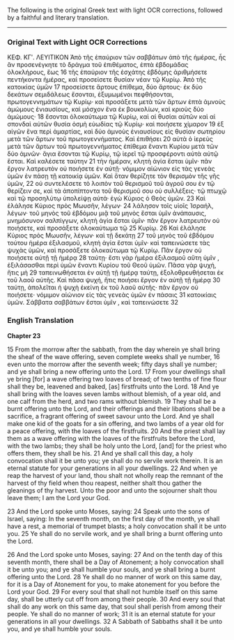 The following is the original Greek text with light OCR corrections, followed by a faithful and literary translation.

***

### Original Text with Light OCR Corrections
ΚΕΦ. ΚΓʹ. ΛΕΥΙΤΙΚΟΝ
Ἀπὸ τῆς ἐπαύριον τῶν σαββάτων ἀπὸ τῆς ἡμέρας, ἧς ἂν προσεvέγκητε τὸ δράγμα τοῦ ἐπιθέματος, ἑπτὰ ἑβδομάδας ὁλοκλήρους, ἕως 16
τῆς ἐπαύριον τῆς ἐσχάτης ἑβδόμης ἀριθμήσετε πεντήκοντα ἡμέρας, καὶ προσείσετε θυσίαν νέαν τῷ Κυρίῳ. Ἀπὸ τῆς κατοικίας ὑμῶν 17
προσείσετε ἄρτους ἐπίθεμα, δύο ἄρτους· ἐκ δύο δεκάτων σεμιδάλεως ἔσονται, ἐξυμωμένοι πεφθήσονται, πρωτογεννημάτων τῷ Κυρίῳ· καὶ προσάξετε μετὰ τῶν ἄρτων ἑπτὰ ἀμνοὺς ἀμώμους ἐνιαυσίους, καὶ μόσχον ἕνα ἐκ βουκολίων, καὶ κριοὺς δύο ἀμώμους· 18
ἔσονται ὁλοκαύτωμα τῷ Κυρίῳ, καὶ αἱ θυσίαι αὐτῶν καὶ αἱ σπονδαὶ αὐτῶν θυσία ὀσμὴ εὐωδίας τῷ Κυρίῳ· καὶ ποιήσετε χίμαρον 19
ἐξ αἰγῶν ἕνα περὶ ἁμαρτίας, καὶ δύο ἀμνοὺς ἐνιαυσίους εἰς θυσίαν σωτηρίου μετὰ τῶν ἄρτων τοῦ πρωτογεννήματος. Καὶ ἐπιθήσει 20
αὐτὰ ὁ ἱερεὺς μετὰ τῶν ἄρτων τοῦ πρωτογεννήματος ἐπίθεμα ἔναντι Κυρίου μετὰ τῶν δύο ἀμνῶν· ἅγια ἔσονται τῷ Κυρίῳ, τῷ ἱερεῖ τῷ προσφέροντι αὐτὰ αὐτῷ ἔσται. Καὶ καλέσετε ταύτην 21
τὴν ἡμέραν, κλητὴ ἁγία ἔσται ὑμῖν· πᾶν ἔργον λατρευτὸν οὐ ποιήσετε ἐν αὐτῇ· νόμιμον αἰώνιον εἰς τὰς γενεὰς ὑμῶν ἐν πάσῃ τῇ κατοικίᾳ ὑμῶν. Καὶ ὅταν θερίζητε τὸν θερισμὸν τῆς γῆς ὑμῶν, 22
οὐ συντελέσετε τὸ λοιπὸν τοῦ θερισμοῦ τοῦ ἀγροῦ σου ἐν τῷ θερίζειν σε, καὶ τὰ ἀποπίπτοντα τοῦ θερισμοῦ σου οὐ συλλέξεις· τῷ πτωχῷ καὶ τῷ προσηλύτῳ ὑπολείψῃ αὐτά· ἐγὼ Κύριος ὁ Θεὸς ὑμῶν.
23 Καὶ ἐλάλησε Κύριος πρὸς Μωυσῆν, λέγων· 24
λάλησον τοῖς υἱοῖς Ἰσραήλ, λέγων· τοῦ μηνὸς τοῦ ἑβδόμου μιᾷ τοῦ μηνὸς ἔσται ὑμῖν ἀνάπαυσις, μνημόσυνον σαλπίγγων, κλητὴ ἁγία ἔσται ὑμῖν· πᾶν ἔργον λατρευτὸν οὐ ποιήσετε, καὶ προσάξετε ὁλοκαύτωμα τῷ 25
Κυρίῳ.
26 Καὶ ἐλάλησε Κύριος πρὸς Μωυσῆν, λέγων· καὶ τῇ δεκάτῃ 27
τοῦ μηνὸς τοῦ ἑβδόμου τούτου ἡμέρα ἐξιλασμοῦ, κλητὴ ἁγία ἔσται ὑμῖν· καὶ ταπεινώσετε τὰς ψυχὰς ὑμῶν, καὶ προσάξετε ὁλοκαύτωμα τῷ Κυρίῳ. Πᾶν ἔργον οὐ ποιήσετε αὐτῇ τῇ ἡμέρᾳ 28
ταύτῃ· ἔστι γὰρ ἡμέρα ἐξιλασμοῦ αὕτη ὑμῖν , ἐξιλάσασθαι περὶ ὑμῶν ἔναντι Κυρίου τοῦ Θεοῦ ὑμῶν. Πᾶσα γὰρ ψυχή, ἥτις μὴ 29
ταπεινωθήσεται ἐν αὐτῇ τῇ ἡμέρᾳ ταύτῃ, ἐξολοθρευθήσεται ἐκ τοῦ λαοῦ αὐτῆς. Καὶ πᾶσα ψυχή, ἥτις ποιήσει ἔργον ἐν αὐτῇ τῇ ἡμέρᾳ 30
ταύτῃ, ἀπολεῖται ἡ ψυχὴ ἐκείνη ἐκ τοῦ λαοῦ αὐτῆς· πᾶν ἔργον οὐ ποιήσετε· νόμιμον αἰώνιον εἰς τὰς γενεὰς ὑμῶν ἐν πάσαις 31
κατοικίαις ὑμῶν. Σάββατα σαββάτων ἔσται ὑμῖν , καὶ ταπεινώσετε 32

### English Translation

**Chapter 23**

15 From the morrow after the sabbath, from the day wherein ye shall bring the sheaf of the wave offering, seven complete weeks shall ye number,
16 even unto the morrow after the seventh week; fifty days shall ye number; and ye shall bring a new offering unto the Lord.
17 From your dwellings shall ye bring [for] a wave offering two loaves of bread; of two tenths of fine flour shall they be, leavened and baked, [as] firstfruits unto the Lord.
18 And ye shall bring with the loaves seven lambs without blemish, of a year old, and one calf from the herd, and two rams without blemish.
19 They shall be a burnt offering unto the Lord, and their offerings and their libations shall be a sacrifice, a fragrant offering of sweet savour unto the Lord. And ye shall make one kid of the goats for a sin offering, and two lambs of a year old for a peace offering, with the loaves of the firstfruits.
20 And the priest shall lay them as a wave offering with the loaves of the firstfruits before the Lord, with the two lambs; they shall be holy unto the Lord, [and] for the priest who offers them, they shall be his.
21 And ye shall call this day, a holy convocation shall it be unto you; ye shall do no servile work therein. It is an eternal statute for your generations in all your dwellings.
22 And when ye reap the harvest of your land, thou shalt not wholly reap the remnant of the harvest of thy field when thou reapest, neither shalt thou gather the gleanings of thy harvest. Unto the poor and unto the sojourner shalt thou leave them; I am the Lord your God.

23 And the Lord spoke unto Moses, saying:
24 Speak unto the sons of Israel, saying: In the seventh month, on the first day of the month, ye shall have a rest, a memorial of trumpet blasts; a holy convocation shall it be unto you.
25 Ye shall do no servile work, and ye shall bring a burnt offering unto the Lord.

26 And the Lord spoke unto Moses, saying:
27 And on the tenth day of this seventh month, there shall be a Day of Atonement; a holy convocation shall it be unto you; and ye shall humble your souls, and ye shall bring a burnt offering unto the Lord.
28 Ye shall do no manner of work on this same day, for it is a Day of Atonement for you, to make atonement for you before the Lord your God.
29 For every soul that shall not humble itself on this same day, shall be utterly cut off from among their people.
30 And every soul that shall do any work on this same day, that soul shall perish from among their people. Ye shall do no manner of work;
31 it is an eternal statute for your generations in all your dwellings.
32 A Sabbath of Sabbaths shall it be unto you, and ye shall humble your souls.